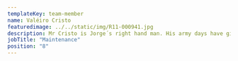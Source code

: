 ```yaml
---
templateKey: team-member
name: Valéiro Cristo
featuredimage: ../../static/img/R11-000941.jpg
description: Mr Cristo is Jorge´s right hand man. His army days have given him great experience to tackle all our pesky maintenance jobs! Ever willing and ever cheerful, Cristo is always happy to help and will go the extra mile to try and solve the issue at hand.
jobTitle: "Maintenance"
position: "8"
---
```


